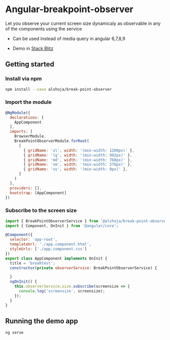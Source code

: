 # Angular-breakpoint-observer
Let you observe your current screen size dynamicaly as observable in any of the components using the service

* Can be used instead of media query in angular 6,7,8,9

* Demo in [Stack Blitz](https://owaingnqw.github.stackblitz.io)

## Getting started

### Install via npm 
```sh
npm install --save alshoja/break-point-observer
```

### Import the module
```javascript
@NgModule({
  declarations: [
    AppComponent
  ],
  imports: [
    BrowserModule,
    BreakPointObserverModule.forRoot(
      [
        { gridName: 'xl', width: '(min-width: 1200px)' },
        { gridName: 'lg', width: '(min-width: 992px)' },
        { gridName: 'md', width: '(min-width: 768px)' },
        { gridName: 'sm', width: '(min-width: 576px)' },
        { gridName: 'xs', width: '(min-width: 0px)' },
      ]
    )
  ],
  providers: [],
  bootstrap: [AppComponent]
})
```

### Subscribe to the screen size

```javascript
import { BreakPointObserverService } from '@alshoja/break-point-observer.service';
import { Component, OnInit } from '@angular/core';

@Component({
  selector: 'app-root',
  templateUrl: './app.component.html',
  styleUrls: ['./app.component.css']
})
export class AppComponent implements OnInit {
  title = 'breaktest';
  constructor(private observerService: BreakPointObserverService) {

  }
  ngOnInit() {
    this.observerService.size.subscribe(screensize => {
      console.log('screensize', screensize);
    });
  }
}

```

## Running the demo app

```sh
ng serve
```
